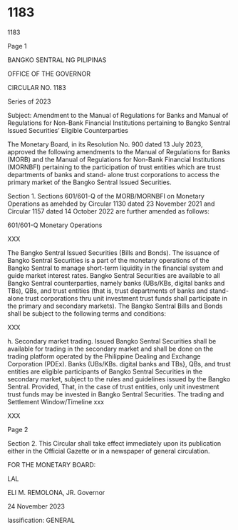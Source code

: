 # 1183

1183

Page 1

BANGKO SENTRAL NG PILIPINAS

OFFICE OF THE GOVERNOR

CIRCULAR NO. 1183

Series of 2023

Subject: Amendment to the Manual of Regulations for Banks and Manual of Regulations for Non-Bank Financial Institutions pertaining to Bangko Sentral Issued Securities’ Eligible Counterparties

The Monetary Board, in its Resolution No. 900 dated 13 July 2023, approved the following amendments to the Manual of Regulations for Banks (MORB) and the Manual of Regulations for Non-Bank Financial Institutions (MORNBFI) pertaining to the participation of trust entities which are trust departments of banks and stand- alone trust corporations to access the primary market of the Bangko Sentral Issued Securities.

Section 1. Sections 601/601-Q of the MORB/MORNBFI on Monetary Operations as amehded by Circular 1130 dated 23 November 2021 and Circular 1157 dated 14 October 2022 are further amended as follows:

601/601-Q Monetary Operations

XXX

The Bangko Sentral Issued Securities (Bills and Bonds). The issuance of Bangko Sentral Securities is a part of the monetary operations of the Bangko Sentral to manage short-term liquidity in the financial system and guide market interest rates. Bangko Sentral Securities are available to all Bangko Sentral counterparties, namely banks (UBs/KBs, digital banks and TBs), QBs, and trust entities (that is, trust departments of banks and stand- alone trust corporations thru unit investment trust funds shall participate in the primary and secondary markets). The Bangko Sentral Bills and Bonds shall be subject to the following terms and conditions:

XXX

h. Secondary market trading. Issued Bangko Sentral Securities shall be available for trading in the secondary market and shall be done on the trading platform operated by the Philippine Dealing and Exchange Corporation (PDEx). Banks (UBs/KBs. digital banks and TBs}, QBs, and trust entities are eligible participants of Bangko Sentral Securities in the secondary market, subject to the rules and guidelines issued by the Bangko Sentral. Provided, That, in the case of trust entities, only unit investment trust funds may be invested in Bangko Sentral Securities. The trading and Settlement Window/Timeline xxx

XXX

Page 2

Section 2. This Circular shall take effect immediately upon its publication either in the Official Gazette or in a newspaper of general circulation.

FOR THE MONETARY BOARD:

LAL

ELI M. REMOLONA, JR. Governor

24 November 2023

lassification: GENERAL